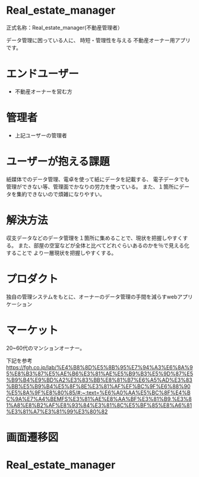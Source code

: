 # Real_estate_manager
正式名称：Real_estate_manager(不動産管理者）

データ管理に困っている人に、
時短・管理性を与える
不動産オーナー用アプリです。

# エンドユーザー

* 不動産オーナーを営む方

# 管理者

* 上記ユーザーの管理者

# ユーザーが抱える課題

紙媒体でのデータ管理、電卓を使って紙にデータを記載する、
電子データでも管理ができない等、管理面でかなりの労力を使っている。
また、１箇所にデータを集約できないので煩雑になりやすい。


# 解決方法

収支データなどのデータ管理を１箇所に集めることで、現状を把握しやすくする。
また、部屋の空室などが全体と比べてどれぐらいあるのかを％で見える化することで
より一層現状を把握しやすくする。

# プロダクト

独自の管理システムをもとに、オーナーのデータ管理の手間を減らすwebアプリケーション

# マーケット

20~60代のマンションオーナー。

下記を参考
https://fgh.co.jp/lab/%E4%B8%8D%E5%8B%95%E7%94%A3%E6%8A%95%E8%B3%87%E5%AE%B6%E3%81%AE%E5%B9%B3%E5%9D%87%E5%B9%B4%E9%BD%A2%E3%83%BB%E8%81%B7%E6%A5%AD%E3%83%BB%E5%B9%B4%E5%8F%8E%E3%81%AF%EF%BC%9F%E6%88%90%E5%8A%9F%E8%80%85/#:~:text=%E6%A0%AA%E5%BC%8F%E4%BC%9A%E7%A4%BEMFS%E3%81%AE%E8%AA%BF%E3%81%B9,%E3%81%A8%E8%B2%AF%E8%93%84%E3%81%8C%E5%BF%85%E8%A6%81%E3%81%A7%E3%81%99%E3%80%82

# 画面遷移図
# Real_estate_manager

